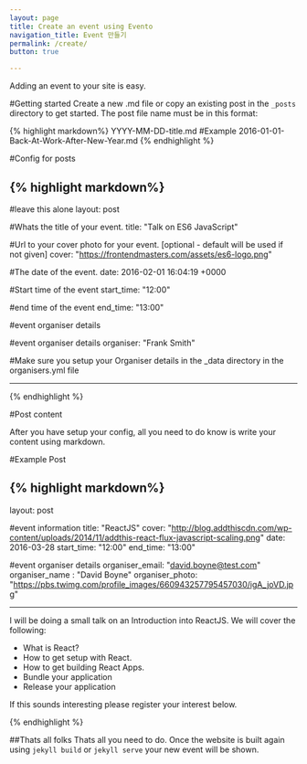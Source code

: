 ```yaml
---
layout: page
title: Create an event using Evento
navigation_title: Event 만들기
permalink: /create/
button: true

---
```


Adding an event to your site is easy. 

#Getting started
Create a new .md file or copy an existing post in the  `_posts` directory to get started. The post file name must be in this format:

{% highlight markdown%}
YYYY-MM-DD-title.md
#Example 2016-01-01-Back-At-Work-After-New-Year.md
{% endhighlight %}

#Config for posts

{% highlight markdown%}
---
#leave this alone
layout: post

#Whats the title of your event.
title:  "Talk on ES6 JavaScript"

#Url to your cover photo for your event. [optional - default will be used if not given]
cover: "https://frontendmasters.com/assets/es6-logo.png"

#The date of the event. 
date:   2016-02-01 16:04:19 +0000

#Start time of the event
start_time: "12:00"

#end time of the event
end_time: "13:00"

#event organiser details

#event organiser details
organiser: "Frank Smith"

#Make sure you setup your Organiser details in the _data directory in the organisers.yml file

---
{% endhighlight %}

#Post content

After you have setup your config, all you need to do know is write your content using markdown.

#Example Post

{% highlight markdown%}
---
layout: post

#event information
title:  "ReactJS"
cover: "http://blog.addthiscdn.com/wp-content/uploads/2014/11/addthis-react-flux-javascript-scaling.png"
date:   2016-03-28
start_time: "12:00"
end_time: "13:00"

#event organiser details
organiser_email: "david.boyne@test.com"
organiser_name : "David Boyne"
organiser_photo: "https://pbs.twimg.com/profile_images/660943257795457030/igA_joVD.jpg"

---

I will be doing a small talk on an Introduction into ReactJS. We will cover the following:

- What is React?
- How to get setup with React.
- How to get building React Apps.
- Bundle your application
- Release your application

If this sounds interesting please register your interest below.


{% endhighlight %}

##Thats all folks
Thats all you need to do. Once the website is built again using `jekyll build` or `jekyll serve` your new event will be shown.